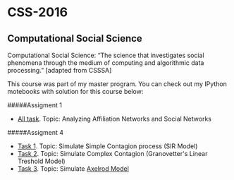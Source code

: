 # CSS-2016
## Computational Social Science 
Computational Social Science: “The science that investigates social phenomena through the medium of computing and algorithmic data processing.” [adapted from CSSSA]

This course was part of my master program. You can check out my IPython motebooks with solution for this course below:

#####Assigment 1
* [All task](http://nbviewer.jupyter.org/github/chiffenok/CSS-2016/blob/master/Anna_Presnyakova_ass1-CSS2016.ipynb). Topic: Analyzing Affiliation Networks and Social Networks

#####Assigment 4
* [Task 1](http://nbviewer.jupyter.org/github/chiffenok/CSS-2016/blob/master/Anna_Presnyakova_Ass_04_task1.ipynb). Topic: Simulate Simple Contagion process (SIR Model)
* [Task 2](http://nbviewer.jupyter.org/github/chiffenok/CSS-2016/blob/master/Anna_Presnyakova_Ass_04_task2.ipynb). Topic: Simulate Complex Contagion (Granovetter's Linear Treshold Model)
* [Task 3](http://nbviewer.jupyter.org/github/chiffenok/CSS-2016/blob/master/Anna_Presnyakova_Ass_04_task3.ipynb). Topic: Simulate [Axelrod Model](http://nbviewer.jupyter.org/github/chiffenok/CSS-2016/blob/master/Anna_Presnyakova_Ass_04_task3.ipynb)
